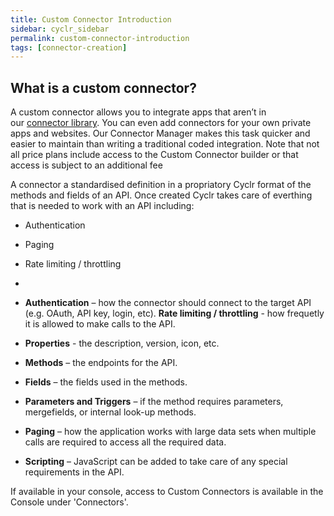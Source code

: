 ```yaml
---
title: Custom Connector Introduction
sidebar: cyclr_sidebar
permalink: custom-connector-introduction
tags: [connector-creation]
---
```


## What is a custom connector?

A custom connector allows you to integrate apps that aren’t in our [connector library](http://cyclr.com/connectors/). You can even add connectors for your own private apps and websites. Our Connector Manager makes this task quicker and easier to maintain than writing a traditional coded integration.  Note that not all price plans include access to the Custom Connector builder or that access is subject to an additional fee

A connector a standardised definition in a propriatory Cyclr format of the methods and fields of an API. Once created Cyclr takes care of everthing that is needed to work with an API including:

*   Authentication
*   Paging
*   Rate limiting / throttling
*   

*   **Authentication** – how the connector should connect to the target API (e.g. OAuth, API key, login, etc).
    **Rate limiting / throttling** - how frequetly it is allowed to make calls to the API. 
*   **Properties** - the description, version, icon, etc.
*   **Methods** – the endpoints for the API.
*   **Fields** – the fields used in the methods.
*   **Parameters and Triggers** – if the method requires parameters, mergefields, or internal look-up methods.
*   **Paging** – how the application works with large data sets when multiple calls are required to access all the required data.
*   **Scripting** – JavaScript can be added to take care of any special requirements in the API.

If available in your console, access to Custom Connectors is available in the Console under 'Connectors'.
